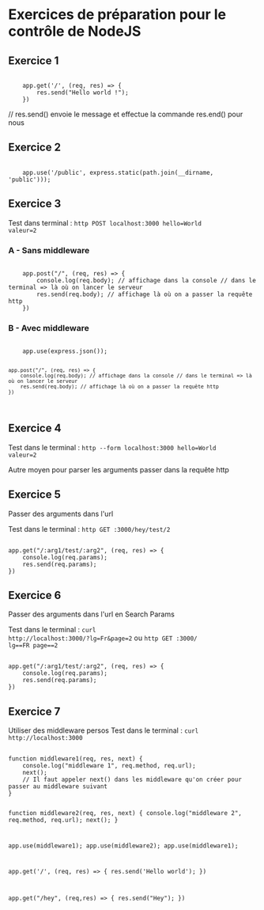 # Exercices de préparation pour le contrôle de NodeJS

## Exercice 1
<code>
    app.get('/', (req, res) => {
        res.send("Hello world !"); 
    })
</code>
<p>
    // res.send() envoie le message et effectue la commande res.end() pour nous
</p>

## Exercice 2
<code>
    app.use('/public', express.static(path.join(__dirname, 'public')));
</code>

## Exercice 3
Test dans terminal : <code>http POST localhost:3000 hello=World valeur=2</code>
### A - Sans middleware
<code>
    app.post("/", (req, res) => {
        console.log(req.body); // affichage dans la console // dans le terminal => là où on lancer le serveur
        res.send(req.body); // affichage là où on a passer la requête http
    }) 
</code>

### B - Avec middleware
<code>
    app.use(express.json());

    app.post("/", (req, res) => {
        console.log(req.body); // affichage dans la console // dans le terminal => là où on lancer le serveur
        res.send(req.body); // affichage là où on a passer la requête http
    }) 
</code>

## Exercice 4
Test dans le terminal : <code>http --form localhost:3000 hello=World valeur=2</code>
<p>
    Autre moyen pour parser les arguments passer dans la requête http
</p>

## Exercice 5
<p>
Passer des arguments dans l'url
</p>

Test dans le terminal : <code>http GET :3000/hey/test/2</code>

<code>
app.get("/:arg1/test/:arg2", (req, res) => {
    console.log(req.params);
    res.send(req.params);
})
</code>

## Exercice 6
<p>
Passer des arguments dans l'url en Search Params
</p>

Test dans le terminal : <code>curl http://localhost:3000/\?lg\=Fr\&page\=2</code> ou <code>http GET :3000/ lg==FR page==2
</code>

<code>
app.get("/:arg1/test/:arg2", (req, res) => {
    console.log(req.params);
    res.send(req.params);
})
</code>

## Exercice 7
Utiliser des middleware persos
Test dans le terminal : <code>curl http://localhost:3000</code>

<code>
function middleware1(req, res, next) {
    console.log("middleware 1", req.method, req.url);
    next(); 
    // Il faut appeler next() dans les middleware qu'on créer pour passer au middleware suivant
}

function middleware2(req, res, next) {
    console.log("middleware 2", req.method, req.url);
    next(); 
}

app.use(middleware1);
app.use(middleware2);
app.use(middleware1);

app.get('/', (req, res) => {
    res.send('Hello world');
})

app.get("/hey", (req,res) => {
    res.send("Hey");
})
</code>
